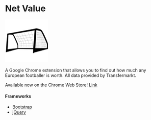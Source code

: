 
# Net Value
![Net Value Icon](https://github.com/ericlgoodman/net-value/blob/master/icon.png?raw=true "Net Value Icon")

A Google Chrome extension that allows you to find out how much any European footballer is worth. All data provided by Transfermarkt.

Available now on the Chrome Web Store! [Link](https://chrome.google.com/webstore/detail/net-value/afofcnmhimjdhmlijebpbdlhlhcjjchj)

#### Frameworks
* [Bootstrap](https://v4-alpha.getbootstrap.com/)
* [jQuery](https://jquery.com/)
